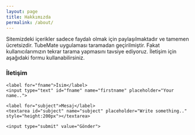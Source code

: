 ```yaml
---
layout: page
title: Hakkımızda
permalink: /about/
---
```


<p>Sitemizdeki içerikler sadece faydalı olmak için paylaşılmaktadır ve tamemen ücretsizdir. TubeMate uygulaması taramadan geçirilmiştir. Fakat kullanıcılarımızın tekrar tarama yapmasını tavsiye ediyoruz. İletişim için aşağıdaki formu kullanabilirsiniz.</p>

### İletişim

  <form action="/action_page.php">

    <label for="fname">İsim</label>
    <input type="text" id="fname" name="firstname" placeholder="Your name..">

    <label for="subject">Mesaj</label>
    <textarea id="subject" name="subject" placeholder="Write something.." style="height:200px"></textarea>

    <input type="submit" value="Gönder">

  </form>

<style>
input[type=text], select, textarea {
    width: 100%;
    padding: 12px;
    border: 1px solid #ccc;
    border-radius: 4px;
    box-sizing: border-box;
    margin-top: 6px;
    margin-bottom: 16px;
    resize: vertical;
}

input[type=submit] {
    background-color: #4CAF50;
    color: white;
    padding: 12px 20px;
    border: none;
    border-radius: 4px;
    cursor: pointer;
}

input[type=submit]:hover {
    background-color: #45a049;
}
</style>

